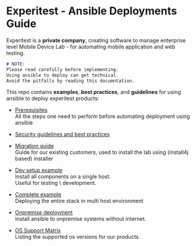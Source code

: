 
# Experitest - Ansible Deployments Guide

Experitest is a **private company**, creating software to manage enterprise level Mobile Device Lab - for automating mobile application and web testing.

```md
# NOTE: 
Please read carefully before implementing. 
Using ansible to deploy can get technical. 
Avoid the pitfalls by reading this documntation. 
```

This repo contains **examples**, **best practices**, and **guidelines** for using ansible to deploy experitest products:

- [Prerequisites](./prerequisites) \
All the steps one need to perform before automating deployment using ansible

- [Security guidelines and best practices](./best-practices/security)

- [Migration guide](./migrating-from-install4j) \
Guide for our existing customers, used to install the lab using (install4j based) installer

- [Dev setup example](./examples/local) \
Install all components on a single host. \
Useful for testing \ development.

- [Complete example](./examples/complete) \
Deploying the entire stack in multi host environment


- [Onpremise deployment](https://github.com/ExperitestOfficial/ansible-deployment-guide/tree/onpremise-deployment-project-example) \
Install ansible to onpremise systems without internet.

- [OS Support Matrix](./compatibility/OS.md) \
Listing the supported os versions for our products.
